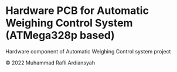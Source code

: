 # Hardware PCB for Automatic Weighing Control System (ATMega328p based)
Hardware component of Automatic Weighing Control system project

© 2022 Muhammad Rafli Ardiansyah
